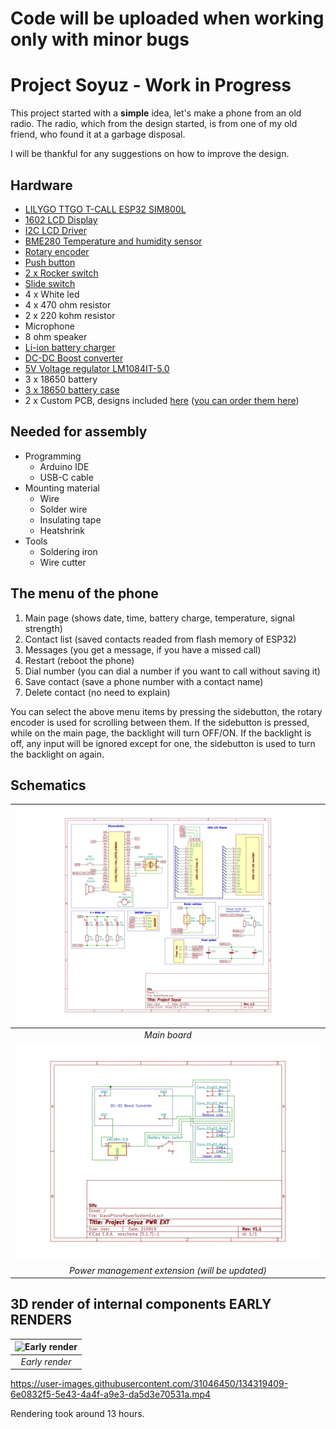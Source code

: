 Code will be uploaded when working only with minor bugs
===
Project Soyuz - Work in Progress
===

This project started with a __simple__ idea, let's make a phone from an old radio.
The radio, which from the design started, is from one of my old friend, who found it at a garbage disposal.

I will be thankful for any suggestions on how to improve the design.

Hardware
---

* [LILYGO TTGO T-CALL ESP32 SIM800L](https://www.aliexpress.com/item/33045221960.html "Order here")
* [1602 LCD Display](https://www.hestore.hu/prod_10036401.html "Order here")
* [I2C LCD Driver](https://www.hestore.hu/prod_10035516.html "Order here")
* [BME280 Temperature and humidity sensor](https://www.hestore.hu/prod_10039068.html "Order here")
* [Rotary encoder](https://www.hestore.hu/prod_10040813.html "Order here")
* [Push button](https://www.hestore.hu/prod_10028247.html "Order here")
* [2 x Rocker switch](https://www.hestore.hu/prod_10028128.html "Order here")
* [Slide switch](https://www.hestore.hu/prod_10042063.html "Order here")
* 4 x White led
* 4 x 470 ohm resistor
* 2 x 220 kohm resistor
* Microphone
* 8 ohm speaker
* [Li-ion battery charger](https://www.hestore.hu/prod_10042093.html "Order here")
* [DC-DC Boost converter](https://www.hestore.hu/prod_10042081.html "Order here")
* [5V Voltage regulator LM1084IT-5.0](https://www.hestore.hu/prod_10026480.html "Order here")
* 3 x 18650 battery
* [3 x 18650 battery case](https://www.hestore.hu/prod_10037304.html "Order here")
* 2 x Custom PCB, designs included [here](https://github.com/hidvegarpi/Prog2_Project/tree/main/PCB%20files) ([you can order them here](https://jlcpcb.com/ "JLC PCB"))

Needed for assembly
---

* Programming
	* Arduino IDE
	* USB-C cable
* Mounting material
	* Wire
	* Solder wire
	* Insulating tape
	* Heatshrink
* Tools
	* Soldering iron
	* Wire cutter
	
The menu of the phone
---

1. Main page (shows date, time, battery charge, temperature, signal strength)
1. Contact list (saved contacts readed from flash memory of ESP32)
1. Messages (you get a message, if you have a missed call)
1. Restart (reboot the phone)
1. Dial number (you can dial a number if you want to call without saving it)
1. Save contact (save a phone number with a contact name)
1. Delete contact (no need to explain)

You can select the above menu items by pressing the sidebutton, the rotary encoder is used for scrolling between them.
If the sidebutton is pressed, while on the main page, the backlight will turn OFF/ON.
If the backlight is off, any input will be ignored except for one, the sidebutton is used to turn the backlight on again.

Schematics
---
|![Schematic](https://github.com/hidvegarpi/Prog2_Project/blob/main/PCB%20files/Schematics/Project%20Soyuz%20Schematic.jpg)|
|:--:|
|*Main board*|
|![Schematic](https://github.com/hidvegarpi/Prog2_Project/blob/main/PCB%20files/Schematics/Project%20Soyuz%20PWR%20EXT%20Schematic.jpg)|
|*Power management extension (will be updated)*|


3D render of internal components EARLY RENDERS
---

|![Early render](https://github.com/hidvegarpi/Prog2_Project/blob/main/3D%20Renders/early_render_of_internal_components_1.png)|
|:--:|
|*Early render*|

https://user-images.githubusercontent.com/31046450/134319409-6e0832f5-5e43-4a4f-a9e3-da5d3e70531a.mp4

Rendering took around 13 hours.
